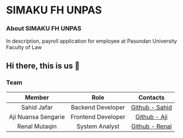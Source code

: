 # SIMAKU FH UNPAS



### About SIMAKU FH UNPAS
In description, payroll application for employee at Pasundan University Faculty of Law

## Hi there, this is us 👋

### Team
|         Member                |                Role                        |                           Contacts                        |
| :--------------------:        | :----------------------------------------: | :--------------------------------------------------------------------------------------------------------: |
|  Sahid Jafar          |       Backend Developer      |        [Github - Sahid](https://github.com/SahidJafar)        |
|  Aji Nuansa Sengarie          |        Frontend Developer      |        [Github - Aji](https://github.com/ansengarie)        |
|  Renal Mutaqin        |       System Analyst      |        [Github - Renal](https://github.com/RenalMutaqin)        |




